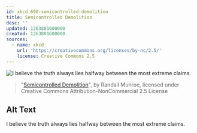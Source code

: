 ```yaml
---
id: xkcd.690-semicontrolled-demolition
title: Semicontrolled Demolition
desc: ''
updated: 1263801600000
created: 1263801600000
sources:
  - name: xkcd
    url: 'https://creativecommons.org/licenses/by-nc/2.5/'
    license: Creative Commons 2.5
---
```

![I believe the truth always lies halfway between the most extreme claims.](https://imgs.xkcd.com/comics/semicontrolled_demolition.png)
> "[Semicontrolled Demolition](https://xkcd.com/690/)", by Randall Munroe, licensed under Creative Commons Attribution-NonCommercial 2.5 License

## Alt Text
I believe the truth always lies halfway between the most extreme claims.
